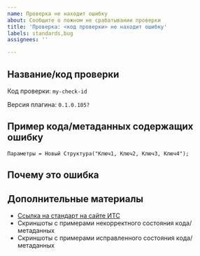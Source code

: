```yaml
---
name: Проверка не находит ошибку
about: Сообщите о ложном не срабатывании проверки
title: 'Проверка: <код проверки> не находит ошибку'
labels: standards,bug
assignees: ''

---
```


## Название/код проверки

Код проверки: `my-check-id`

Версия плагина: `0.1.0.105?`

## Пример кода/метаданных содержащих ошибку

<!-- Приведите пример, в котором проверка не находит ошибку, но она существует  -->


```bsl
Параметры = Новый Структура("Ключ1, Ключ2, Ключ3, Ключ4");
```

<!-- Скриншоты очень помогают! -->


## Почему это ошибка

<!-- Кратко укажите, что именно является ошибкой и почему т.к. из кода это может быть не всем очевидно. -->


## Дополнительные материалы

- [Ссылка на стандарт на сайте ИТС](https://its.1c.ru/...)
- Скриншоты с примерами некорректного состояния кода/метаданных
- Скриншоты с примерами исправленного состояния кода/метаданных
